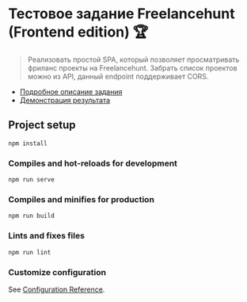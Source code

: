 # Тестовое задание Freelancehunt (Frontend edition) 🏆

> Реализовать простой SPA, который позволяет просматривать фриланс проекты на Freelancehunt. Забрать список проектов можно из API, данный endpoint поддерживает CORS.

* [Подробное описание задания](https://github.com/freelancehunt/code-test/tree/frontend)
* [Демонстрация результата](https://geff21st.github.io/freelancehunt.vue/)

## Project setup
```
npm install
```

### Compiles and hot-reloads for development
```
npm run serve
```

### Compiles and minifies for production
```
npm run build
```

### Lints and fixes files
```
npm run lint
```

### Customize configuration
See [Configuration Reference](https://cli.vuejs.org/config/).
